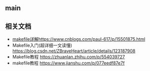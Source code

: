 ## main



## 相关文档

-  [makefile详解](https://www.cnblogs.com/paul-617/p/15501875.html)https://www.cnblogs.com/paul-617/p/15501875.html  
-  Makefile入门(超详细一文读懂) https://blog.csdn.net/ZBraveHeart/article/details/123187908
- Makefile教程 https://zhuanlan.zhihu.com/p/554039727
- makefile教程  https://www.jianshu.com/p/077eedf87e7f